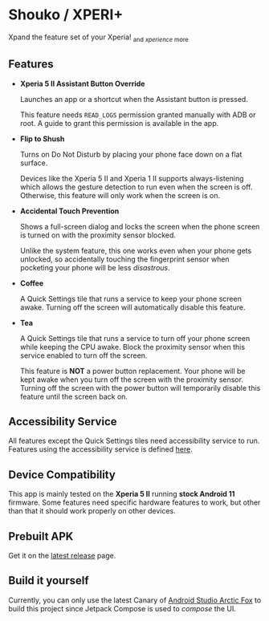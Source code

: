 # Shouko / XPERI+

Xpand the feature set of your Xperia! <sub>and *xperience* more</sub>

Features
----------

- **Xperia 5 II Assistant Button Override**

  Launches an app or a shortcut when the Assistant button is pressed.

  This feature needs `READ_LOGS` permission granted manually with ADB or root. A guide to grant this permission is available in the app.

- **Flip to Shush**

  Turns on Do Not Disturb by placing your phone face down on a flat surface.

  Devices like the Xperia 5 II and Xperia 1 II supports always-listening which allows the gesture detection to run even when the screen is off. Otherwise, this feature will only work when the screen is on.

- **Accidental Touch Prevention**

  Shows a full-screen dialog and locks the screen when the phone screen is turned on with the proximity sensor blocked.

  Unlike the system feature, this one works even when your phone gets unlocked, so accidentally touching the fingerprint sensor when pocketing your phone will be less *disastrous*.

- **Coffee**

  A Quick Settings tile that runs a service to keep your phone screen awake. Turning off the screen will automatically disable this feature.

- **Tea**

  A Quick Settings tile that runs a service to turn off your phone screen while keeping the CPU awake. Block the proximity sensor when this service enabled to turn off the screen.

  This feature is **NOT** a power button replacement. Your phone will be kept awake when you turn off the screen with the proximity sensor. Turning off the screen with the power button will temporarily disable this feature until the screen back on.

Accessibility Service
----------

All features except the Quick Settings tiles need accessibility service to run. Features using the accessibility service is defined [here](app/src/main/java/xyz/ivaniskandar/shouko/feature).

Device Compatibility
----------

This app is mainly tested on the **Xperia 5 II** running **stock Android 11** firmware. Some features need specific hardware features to work, but other than that it should work properly on other devices.

Prebuilt APK
----------

Get it on the [latest release](https://github.com/ivaniskandar/shouko/releases/latest) page.

Build it yourself
----------

Currently, you can only use the latest Canary of [Android Studio Arctic Fox](https://developer.android.com/studio/preview) to build this project since Jetpack Compose is used to *compose* the UI.